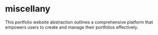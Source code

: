 # miscellany 
This portfolio website abstraction outlines a comprehensive platform that empowers users to create and manage their portfolios effectively. 
